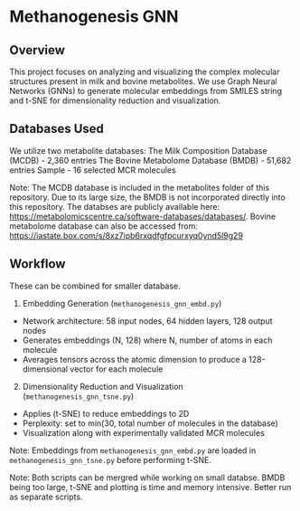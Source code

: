 # Methanogenesis GNN

## Overview
This project focuses on analyzing and visualizing the complex molecular structures present in milk and bovine metabolites. We use Graph Neural Networks (GNNs) to generate molecular embeddings from SMILES string and t-SNE for dimensionality reduction and visualization.

## Databases Used
We utilize two metabolite databases:
The Milk Composition Database (MCDB) - 2,360 entries
The Bovine Metabolome Database (BMDB) - 51,682 entries
Sample - 16 selected MCR molecules

Note: The MCDB database is included in the metabolites folder of this repository. Due to its large size, the BMDB is not incorporated directly into this repository.
The databses are publicly available here: https://metabolomicscentre.ca/software-databases/databases/. Bovine metabolome database can also be accessed from: https://iastate.box.com/s/8xz7ipb6rxqdfgfpcurxyq0ynd5l9g29

## Workflow
These can be combined for smaller database.
1. Embedding Generation (`methanogenesis_gnn_embd.py`)
* Network architecture: 58 input nodes, 64 hidden layers, 128 output nodes
* Generates embeddings (N, 128) where N, number of atoms in each molecule
* Averages tensors across the atomic dimension to produce a 128-dimensional vector for each molecule

2. Dimensionality Reduction and Visualization (`methanogenesis_gnn_tsne.py`)
* Applies (t-SNE) to reduce embeddings to 2D
* Perplexity: set to min(30, total number of molecules in the database)
* Visualization along with experimentally validated MCR molecules

Note: Embeddings from `methanogenesis_gnn_embd.py` are loaded in `methanogenesis_gnn_tsne.py` before performing t-SNE.

Note: Both scripts can be mergred while working on small databse. BMDB being too large, t-SNE and plotting is time and memory intensive. Better run as separate scripts. 
